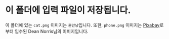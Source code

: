 # 이 폴더에 입력 파일이 저장됩니다.
이 폴더에 있는 `cat.png` 이미지는 `혼만냥`입니다. 또한, `phone.png` 이미지는 [Pixabay](https://pixabay.com/)로부터 입수된 Dean Norris님의 이미지입니다.